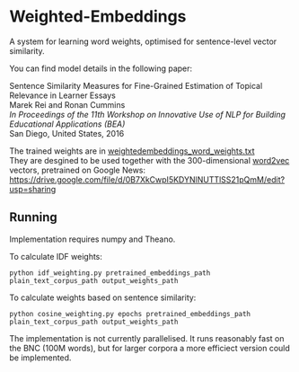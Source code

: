 Weighted-Embeddings
=======================

A system for learning word weights, optimised for sentence-level vector similarity.

You can find model details in the following paper:

Sentence Similarity Measures for Fine-Grained Estimation of Topical Relevance in Learner Essays  
Marek Rei and Ronan Cummins  
*In Proceedings of the 11th Workshop on Innovative Use of NLP for Building Educational Applications (BEA)*  
San Diego, United States, 2016  


The trained weights are in [weightedembeddings_word_weights.txt](https://github.com/marekrei/weighted-embeddings/blob/master/weightedembeddings_word_weights.txt)  
They are desgined to be used together with the 300-dimensional [word2vec](https://code.google.com/archive/p/word2vec/) vectors, pretrained on Google News:  
https://drive.google.com/file/d/0B7XkCwpI5KDYNlNUTTlSS21pQmM/edit?usp=sharing


Running
----------------------------

Implementation requires numpy and Theano.

To calculate IDF weights:

    python idf_weighting.py pretrained_embeddings_path plain_text_corpus_path output_weights_path

To calculate weights based on sentence similarity:

    python cosine_weighting.py epochs pretrained_embeddings_path plain_text_corpus_path output_weights_path

The implementation is not currently parallelised. It runs reasonably fast on the BNC (100M words), but for larger corpora a more efficiect version could be implemented.
